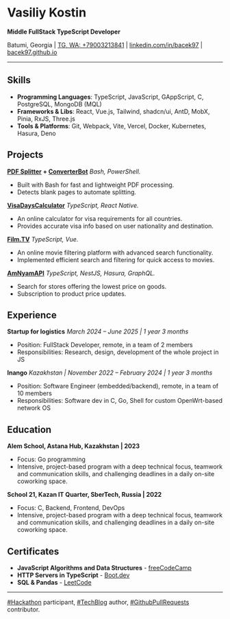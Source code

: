 # Vasiliy Kostin

**Middle FullStack TypeScript Developer**

Batumi, Georgia | [TG, WA: +79003213841](https://t.me/liliammo) | [linkedin.com/in/bacek97](https://linkedin.com/in/bacek97) | [bacek97.github.io](https://bacek97.github.io)

***
## Skills

* **Programming Languages**: TypeScript, JavaScript, GAppScript, C, PostgreSQL, MongoDB (MQL)
* **Frameworks & Libs**: React, Vue.js, Tailwind, shadcn/ui, AntD, MobX, Pinia, RxJS, Three.js
* **Tools & Platforms**: Git, Webpack, Vite, Vercel, Docker, Kubernetes, Hasura, Deno

## Projects

**[PDF Splitter](https://github.com/bacek97/pdf_splitter_by_blanks) + [ConverterBot](https://t.me/convert2pdf_pwrd_by_msoffice_bot)** 
*Bash, PowerShell.*

* Built with Bash for fast and lightweight PDF processing.  
* Detects blank pages to automate splitting.    

**[VisaDaysCalculator]()** 
*TypeScript, React Native.*

* An online calculator for visa requirements for all countries.  
* Provides accurate visa info based on user nationality and destination.

**[Film.TV]()** 
*TypeScript, Vue.*

* An online movie filtering platform with advanced search functionality.  
* Implemented efficient search and filtering for quick access to movies.   

**[AmNyamAPI]()** *TypeScript, NestJS, Hasura, GraphQL.*

* Search for stores offering the lowest price on goods.  
* Subscription to product price updates.  

## Experience
**Startup for logistics** *March 2024 – June 2025 | 1 year 3 months*  
* Position: FullStack Developer, remote, in a team of 2 members  
* Responsibilities: Research, design, development of the whole project in JS

**Inango** *Kazakhstan | November 2022 – February 2024 | 1 year 3 months*  
* Position: Software Engineer (embedded/backend), remote, in a team of 10 members  
* Responsibilities: Software dev in C, Go, Shell for custom OpenWrt-based network OS

## Education

**Alem School, Astana Hub, Kazakhstan | 2023**  
* Focus: Go programming  
* Intensive, project-based program with a deep technical focus, teamwork and communication skills, and challenging deadlines in a daily on-site coworking space.

**School 21, Kazan IT Quarter, SberTech, Russia | 2022**  
* Focus: C, Backend, Frontend, DevOps  
* Intensive, project-based program with a deep technical focus, teamwork and communication skills, and challenging deadlines in a daily on-site coworking space.

## Certificates

* **JavaScript Algorithms and Data Structures** - [freeCodeCamp](https://www.freecodecamp.org/bacek97)
* **HTTP Servers in TypeScript** - [Boot.dev](https://www.boot.dev/u/bacek97)
* **SQL & Pandas** - [LeetCode](https://leetcode.com/u/bacek97/)

***
[#Hackathon](https://vk.com/search/statuses?c[q]=%23Hackathon) participant, 
[#TechBlog](https://www.linkedin.com/in/bacek97/) author,
[#GithubPullRequests](https://github.com/bacek97/bacek97/pulls) contributor.
